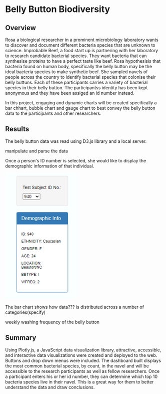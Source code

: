 # Belly Button Biodiversity
## Overview

Rosa a biological researcher in a prominent microbiology laboratory wants to discover and document different bacteria species that are unknown to science. 
Improbable Beef, a food start up is partnering with her laboratory to research candidate bacterial species. They want bacteria that can synthesise proteins to have a perfect taste like beef. Rosa hypothesisis that bacteria found on human body, specifically the belly button may be the ideal bacteria species to make synthetic beef.
She sampled navels of people across the country to identify bacterial species that colonise their belly buttuns. Each of these participants carries a variety of bacterial species in their belly button. The participantss identity has been kept anonymous and they have been assiged an id number instead.  

In this project, engaging and dynamic charts will be created specifically a bar chhart, bubble chart and gauge chart to best convey the belly button data to the participants and other researchers. 

## Results

The belly button data was read using D3.js library and a local server.

manipulate and parse the data 

Once a person's ID number is selected, she would like to display the demographic information of that individual.

![image1](https://github.com/GerlechJen/Belly-Button-Biodiversity/blob/main/Module%2012%20Challenge/images/demographic%20info.png)

The bar chart shows how   data??? is distributed across a number of categories(specify)

 weekly washing frequency of the belly button




## Summary
Using Plotly.js, a JavaScript data visualization library, attractive, accessible, and interactive data visualizations were created and deployed to the web. Buttons and drop down menus were included. The dashboard built displays the most common bacterial species, by count, in the navel and will be accessible to the research participants as well as fellow researchers. Once a participant enters his or her id number, they can determine which top 10 bacteria species live in their navel. This is a great way for them to better understand the data and draw conclusions.

 


 




